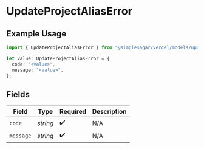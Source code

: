 # UpdateProjectAliasError

## Example Usage

```typescript
import { UpdateProjectAliasError } from "@simplesagar/vercel/models/updateprojectop.js";

let value: UpdateProjectAliasError = {
  code: "<value>",
  message: "<value>",
};
```

## Fields

| Field              | Type               | Required           | Description        |
| ------------------ | ------------------ | ------------------ | ------------------ |
| `code`             | *string*           | :heavy_check_mark: | N/A                |
| `message`          | *string*           | :heavy_check_mark: | N/A                |